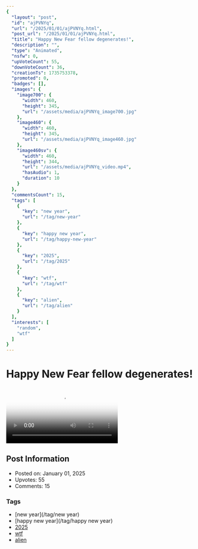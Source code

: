 ```yaml
---
{
  "layout": "post",
  "id": "ajPVNYq",
  "url": "/2025/01/01/ajPVNYq.html",
  "post_url": "/2025/01/01/ajPVNYq.html",
  "title": "Happy New Fear fellow degenerates!",
  "description": "",
  "type": "Animated",
  "nsfw": 0,
  "upVoteCount": 55,
  "downVoteCount": 36,
  "creationTs": 1735753378,
  "promoted": 0,
  "badges": [],
  "images": {
    "image700": {
      "width": 460,
      "height": 345,
      "url": "/assets/media/ajPVNYq_image700.jpg"
    },
    "image460": {
      "width": 460,
      "height": 345,
      "url": "/assets/media/ajPVNYq_image460.jpg"
    },
    "image460sv": {
      "width": 460,
      "height": 344,
      "url": "/assets/media/ajPVNYq_video.mp4",
      "hasAudio": 1,
      "duration": 10
    }
  },
  "commentsCount": 15,
  "tags": [
    {
      "key": "new year",
      "url": "/tag/new-year"
    },
    {
      "key": "happy new year",
      "url": "/tag/happy-new-year"
    },
    {
      "key": "2025",
      "url": "/tag/2025"
    },
    {
      "key": "wtf",
      "url": "/tag/wtf"
    },
    {
      "key": "alien",
      "url": "/tag/alien"
    }
  ],
  "interests": [
    "random",
    "wtf"
  ]
}
---
```


# Happy New Fear fellow degenerates!

<video controls playsinline loop poster="/assets/media/ajPVNYq_image460.jpg">
  <source src="/assets/media/ajPVNYq_video.mp4" type="video/mp4">
  Your browser does not support the video tag.
</video>

## Post Information

- Posted on: January 01, 2025
- Upvotes: 55
- Comments: 15

### Tags

- [new year](/tag/new year)
- [happy new year](/tag/happy new year)
- [2025](/tag/2025)
- [wtf](/tag/wtf)
- [alien](/tag/alien)
